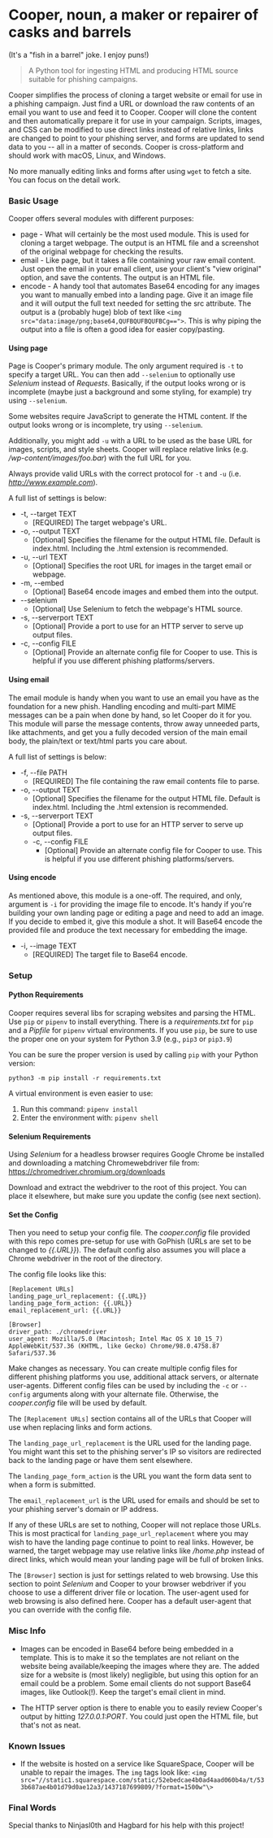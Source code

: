 # Cooper, noun, a maker or repairer of casks and barrels

(It's a "fish in a barrel" joke. I enjoy puns!)

>A Python tool for ingesting HTML and producing HTML source suitable for phishing campaigns.

Cooper simplifies the process of cloning a target website or email for use in a phishing campaign. Just find a URL or download the raw contents of an email you want to use and feed it to Cooper. Cooper will clone the content and then automatically prepare it for use in your campaign. Scripts, images, and CSS can be modified to use direct links instead of relative links, links are changed to point to your phishing server, and forms are updated to send data to you -- all in a matter of seconds. Cooper is cross-platform and should work with macOS, Linux, and Windows.

No more manually editing links and forms after using `wget` to fetch a site. You can focus on the detail work.

### Basic Usage

Cooper offers several modules with different purposes:

* page - What will certainly be the most used module. This is used for cloning a target webpage. The output is an HTML file and a screenshot of the original webpage for checking the results.
* email - Like page, but it takes a file containing your raw email content. Just open the email in your email client, use your client's "view original" option, and save the contents. The output is an HTML file.
* encode - A handy tool that automates Base64 encoding for any images you want to manually embed into a landing page. Give it an image file and it will output the full text needed for setting the src attribute. The output is a (probably huge) blob of text like `<img src="data:image/png;base64,QUFBQUFBQUFBCg==">`. This is why piping the output into a file is often a good idea for easier copy/pasting.

#### Using page

Page is Cooper's primary module. The only argument required is `-t` to specify a target URL. You can then add `--selenium` to optionally use *Selenium* instead of *Requests*. Basically, if the output looks wrong or is incomplete (maybe just a background and some styling, for example) try using `--selenium`.

Some websites require JavaScript to generate the HTML content. If the output looks wrong or is incomplete, try using `--selenium`.

Additionally, you might add `-u` with a URL to be used as the base URL for images, scripts, and style sheets. Cooper will replace relative links (e.g. */wp-content/images/foo.bar*) with the full URL for you.

Always provide valid URLs with the correct protocol for `-t` and `-u` (i.e. *http://www.example.com*).

A full list of settings is below:

* -t, --target TEXT
  * [REQUIRED] The target webpage's URL.
* -o, --output TEXT
  * [Optional] Specifies the filename for the output HTML file. Default is index.html. Including the .html extension is recommended.
* -u, --url TEXT
  * [Optional] Specifies the root URL for images in the target email or webpage.
* -m, --embed
  * [Optional] Base64 encode images and embed them into the output.
* --selenium
  * [Optional] Use Selenium to fetch the webpage's HTML source.
* -s, --serverport TEXT
  * [Optional] Provide a port to use for an HTTP server to serve up output files.
* -c, --config FILE
  * [Optional] Provide an alternate config file for Cooper to use. This is helpful if you use different phishing platforms/servers.

#### Using email

The email module is handy when you want to use an email you have as the foundation for a new phish. Handling encoding and multi-part MIME messages can be a pain when done by hand, so let Cooper do it for you. This module will parse the message contents, throw away unneeded parts, like attachments, and get you a fully decoded version of the main email body, the plain/text or text/html parts you care about.

A full list of settings is below:

* -f, --file PATH
  * [REQUIRED] The file containing the raw email contents file to parse.
* -o, --output TEXT
  * [Optional] Specifies the filename for the output HTML file. Default is index.html. Including the .html extension is recommended.
* -s, --serverport TEXT
  * [Optional] Provide a port to use for an HTTP server to serve up output files.
  * -c, --config FILE
    * [Optional] Provide an alternate config file for Cooper to use. This is helpful if you use different phishing platforms/servers.

#### Using encode

As mentioned above, this module is a one-off. The required, and only, argument is `-i` for providing the image file to encode. It's handy if you're building your own landing page or editing a page and need to add an image. If you decide to embed it, give this module a shot. It will Base64 encode the provided file and produce the text necessary for embedding the image.

* -i, --image TEXT
  * [REQUIRED] The target file to Base64 encode.

### Setup

#### Python Requirements

Cooper requires several libs for scraping websites and parsing the HTML. Use `pip` or `pipenv` to install everything. There is a *requirements.txt* for `pip` and a *Pipfile* for `pipenv` virtual environments. If you use `pip`, be sure to use the proper one on your system for Python 3.9 (e.g., `pip3` or `pip3.9`)

You can be sure the proper version is used by calling `pip` with your Python version:

`python3 -m pip install -r requirements.txt`

A virtual environment is even easier to use:

1. Run this command: `pipenv install`
2. Enter the environment with: `pipenv shell`

#### Selenium Requirements

Using *Selenium* for a headless browser requires Google Chrome be installed and downloading a matching Chromewebdriver file from: https://chromedriver.chromium.org/downloads

Download and extract the webdriver to the root of this project. You can place it elsewhere, but make sure you update the config (see next section).

#### Set the Config

Then you need to setup your config file. The *cooper.config* file provided with this repo comes pre-setup for use with GoPhish (URLs are set to be changed to *{{.URL}}*). The default config also assumes you will place a Chrome webdriver in the root of the directory.

The config file looks like this:


```
[Replacement URLs]
landing_page_url_replacement: {{.URL}}
landing_page_form_action: {{.URL}}
email_replacement_url: {{.URL}}

[Browser]
driver_path: ./chromedriver
user_agent: Mozilla/5.0 (Macintosh; Intel Mac OS X 10_15_7) AppleWebKit/537.36 (KHTML, like Gecko) Chrome/98.0.4758.87 Safari/537.36
```

Make changes as necessary. You can create multiple config files for different phishing platforms you use, additional attack servers, or alternate user-agents. Different config files can be used by including the `-c` or `--config` arguments along with your alternate file. Otherwise, the *cooper.config* file will be used by default.

The `[Replacement URLs]` section contains all of the URLs that Cooper will use when replacing links and form actions.

The `landing_page_url_replacement` is the URL used for the landing page. You might want this set to the phishing server's IP so visitors are redirected back to the landing page or have them sent elsewhere.

The `landing_page_form_action` is the URL you want the form data sent to when a form is submitted.

The `email_replacement_url` is the URL used for emails and should be set to your phishing server's domain or IP address.

If any of these URLs are set to nothing, Cooper will not replace those URLs. This is most practical for `landing_page_url_replacement` where you may wish to have the landing page continue to point to real links. However, be warned, the target webpage may use relative links like */home.php* instead of direct links, which would mean your landing page will be full of broken links.

The `[Browser]` section is just for settings related to web browsing. Use this section to point *Selenium* and Cooper to your browser webdriver if you choose to use a different driver file or location. The user-agent used for web browsing is also defined here. Cooper has a default user-agent that you can override with the config file.

### Misc Info

* Images can be encoded in Base64 before being embedded in a template. This is to make it so the templates are not reliant on the website being available/keeping the images where they are. The added size for a website is (most likely) negligible, but using this option for an email could be a problem. Some email clients do not support Base64 images, like Outlook(!). Keep the target's email client in mind.

* The HTTP server option is there to enable you to easily review Cooper's output by hitting *127.0.0.1:PORT*. You could just open the HTML file, but that's not as neat.

### Known Issues
* If the website is hosted on a service like SquareSpace, Cooper will be unable to repair the images. The `img` tags look like: `<img src="//static1.squarespace.com/static/52ebedcae4b0ad4aad060b4a/t/533b687ae4b01d79d0ae12a3/1437187699809/?format=1500w"\>`

### Final Words

Special thanks to Ninjasl0th and Hagbard for his help with this project!
